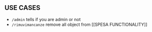 
## USE CASES

- `/admin` tells if you are admin or not
- `/rimuvimancanze` remove all object from [[SPESA FUNCTIONALITY]] 